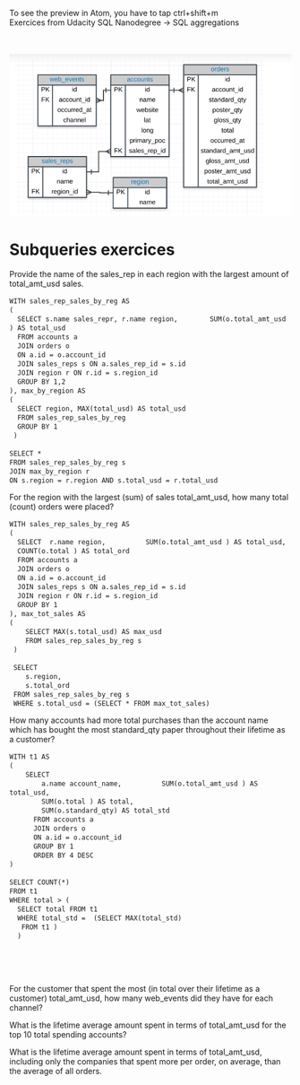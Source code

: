 
To see the preview in Atom, you have to tap ctrl+shift+m </br>
Exercices from Udacity SQL Nanodegree -> SQL aggregations  </br> </br> </br>


![](assets/groupy_by-82530243.PNG)

# Subqueries  exercices

Provide the name of the sales_rep in each region with the largest amount of total_amt_usd sales.
```
WITH sales_rep_sales_by_reg AS
(
  SELECT s.name sales_repr, r.name region, 	      SUM(o.total_amt_usd ) AS total_usd
  FROM accounts a
  JOIN orders o
  ON a.id = o.account_id
  JOIN sales_reps s ON a.sales_rep_id = s.id
  JOIN region r ON r.id = s.region_id
  GROUP BY 1,2
), max_by_region AS
(
  SELECT region, MAX(total_usd) AS total_usd
  FROM sales_rep_sales_by_reg
  GROUP BY 1
 )

SELECT *
FROM sales_rep_sales_by_reg s
JOIN max_by_region r
ON s.region = r.region AND s.total_usd = r.total_usd
```

For the region with the largest (sum) of sales total_amt_usd, how many total (count) orders were placed?
```
WITH sales_rep_sales_by_reg AS
(
  SELECT  r.name region, 	      SUM(o.total_amt_usd ) AS total_usd,
  COUNT(o.total ) AS total_ord
  FROM accounts a
  JOIN orders o
  ON a.id = o.account_id
  JOIN sales_reps s ON a.sales_rep_id = s.id
  JOIN region r ON r.id = s.region_id
  GROUP BY 1
), max_tot_sales AS
(
  	SELECT MAX(s.total_usd) AS max_usd
	FROM sales_rep_sales_by_reg s
 )

 SELECT
 	s.region,
 	s.total_ord
 FROM sales_rep_sales_by_reg s
 WHERE s.total_usd = (SELECT * FROM max_tot_sales)

```

How many accounts had more total purchases than the account name which has bought the most standard_qty paper throughout their lifetime as a customer?
```
WITH t1 AS
(
    SELECT  
    	a.name account_name, 	      SUM(o.total_amt_usd ) AS total_usd,
        SUM(o.total ) AS total,
        SUM(o.standard_qty) AS total_std
      FROM accounts a
      JOIN orders o
      ON a.id = o.account_id
      GROUP BY 1
      ORDER BY 4 DESC
)

SELECT COUNT(*)
FROM t1
WHERE total > (
  SELECT total FROM t1
  WHERE total_std =  (SELECT MAX(total_std)
   FROM t1 )
  )





```

For the customer that spent the most (in total over their lifetime as a customer) total_amt_usd, how many web_events did they have for each channel?


What is the lifetime average amount spent in terms of total_amt_usd for the top 10 total spending accounts?


What is the lifetime average amount spent in terms of total_amt_usd, including only the companies that spent more per order, on average, than the average of all orders.
